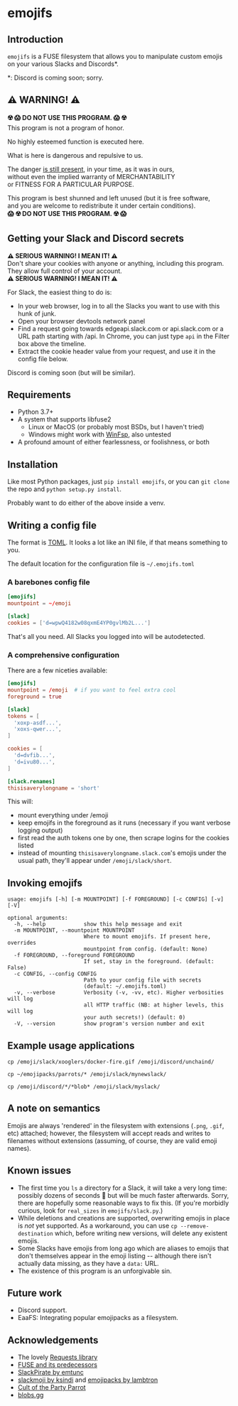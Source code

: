 # emojifs

## Introduction
`emojifs` is a FUSE filesystem that allows you to manipulate custom emojis on your various Slacks and Discords*.

*: Discord is coming soon; sorry.

## ⚠️ WARNING! ⚠️
**☢️ 😱 DO NOT USE THIS PROGRAM. 😱 ☢️**  
This program is not a program of honor.  

No highly esteemed function is executed here.  

What is here is dangerous and repulsive to us.  

The danger [is still present](https://support.discord.com/hc/en-us/articles/115002192352), in your time, as it was in ours,  
without even the implied warranty of MERCHANTABILITY  
or FITNESS FOR A PARTICULAR PURPOSE.  

This program is best shunned and left unused (but it is free software,  
and you are welcome to redistribute it under certain conditions).  
**😱 ☢️ DO NOT USE THIS PROGRAM. ☢️ 😱**  

## Getting your Slack and Discord secrets

**⚠️ SERIOUS WARNING! I MEAN IT! ⚠️**  
Don't share your cookies with anyone or anything, including this program.  They allow full control of your account.  
**⚠️ SERIOUS WARNING! I MEAN IT! ⚠️**  

For Slack, the easiest thing to do is:
* In your web browser, log in to all the Slacks you want to use with this hunk of junk.
* Open your browser devtools network panel
* Find a request going towards edgeapi.slack.com or api.slack.com or a URL path starting with /api.  In Chrome, you can just type `api` in the Filter box above the timeline.
* Extract the cookie header value from your request, and use it in the config file below.

Discord is coming soon (but will be similar).

## Requirements
* Python 3.7+
* A system that supports libfuse2
  * Linux or MacOS (or probably most BSDs, but I haven't tried)
  * Windows might work with [WinFsp](https://github.com/billziss-gh/winfsp), also untested
* A profound amount of either fearlessness, or foolishness, or both

## Installation

Like most Python packages, just `pip install emojifs`, or you can `git clone` the repo and `python setup.py install`.

Probably want to do either of the above inside a venv.

## Writing a config file

The format is [TOML](https://toml.io/).  It looks a lot like an INI file, if that means something to you.

The default location for the configuration file is `~/.emojifs.toml`

### A barebones config file

```toml
[emojifs]
mountpoint = ~/emoji

[slack]
cookies = ['d=wpwQ4182w08qxmE4YP0gvlMb2L...']
```

That's all you need.  All Slacks you logged into will be autodetected.

### A comprehensive configuration
There are a few niceties available:
```toml
[emojifs]
mountpoint = /emoji  # if you want to feel extra cool
foreground = true

[slack]
tokens = [
  'xoxp-asdf...',
  'xoxs-qwer...',
]

cookies = [
  'd=dvfib...',
  'd=ivu80...',
]

[slack.renames]
thisisaverylongname = 'short'

```

This will:
* mount everything under /emoji
* keep emojifs in the foreground as it runs (necessary if you want verbose logging output)
* first read the auth tokens one by one, then scrape logins for the cookies listed
* instead of mounting `thisisaverylongname.slack.com`'s emojis under the usual path, they'll appear under `/emoji/slack/short`.


## Invoking emojifs

```
usage: emojifs [-h] [-m MOUNTPOINT] [-f FOREGROUND] [-c CONFIG] [-v] [-V]

optional arguments:
  -h, --help            show this help message and exit
  -m MOUNTPOINT, --mountpoint MOUNTPOINT
                        Where to mount emojifs. If present here, overrides
                        mountpoint from config. (default: None)
  -f FOREGROUND, --foreground FOREGROUND
                        If set, stay in the foreground. (default: False)
  -c CONFIG, --config CONFIG
                        Path to your config file with secrets
                        (default: ~/.emojifs.toml)
  -v, --verbose         Verbosity (-v, -vv, etc). Higher verbosities will log
                        all HTTP traffic (NB: at higher levels, this will log
                        your auth secrets!) (default: 0)
  -V, --version         show program's version number and exit

```


## Example usage applications

    cp /emoji/slack/xooglers/docker-fire.gif /emoji/discord/unchaind/

    cp ~/emojipacks/parrots/* /emoji/slack/mynewslack/

    cp /emoji/discord/*/*blob* /emoji/slack/myslack/

<!-- TODO xattr? -->

## A note on semantics
Emojis are always 'rendered' in the filesystem with extensions (`.png`, `.gif`, etc) attached; however, the filesystem will accept reads and writes to filenames without extensions (assuming, of course, they are valid emoji names).

## Known issues
* The first time you `ls` a directory for a Slack, it will take a very long time: possibly dozens of seconds 😬 but will be much faster afterwards.  Sorry, there are hopefully some reasonable ways to fix this.  (If you're morbidly curious, look for `real_sizes` in `emojifs/slack.py`.)
* While deletions and creations are supported, overwriting emojis in place is *not* yet supported.  As a workaround, you can use `cp --remove-destination` which, before writing new versions, will delete any existent emojis.
* Some Slacks have emojis from long ago which are aliases to emojis that don't themselves appear in the emoji listing -- although there isn't actually data missing, as they have a `data:` URL.
* The existence of this program is an unforgivable sin.

## Future work
* Discord support.
* EaaFS: Integrating popular emojipacks as a filesystem.

## Acknowledgements
* The lovely [Requests library](https://requests.readthedocs.io/)
* [FUSE and its predecessors](https://en.wikipedia.org/wiki/Filesystem_in_Userspace)
* [SlackPirate by emtunc](https://github.com/emtunc/SlackPirate)
* [slackmoji by ksindi](https://github.com/ksindi/slackmoji) and [emojipacks by lambtron](https://github.com/lambtron/emojipacks)
* [Cult of the Party Parrot](https://cultofthepartyparrot.com/)
* [blobs.gg](https://blobs.gg/)
